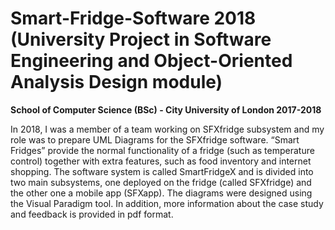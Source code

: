 # Smart-Fridge-Software 2018 (University Project in Software Engineering and Object-Oriented Analysis Design module)
**School of Computer Science (BSc) - City University of London 2017-2018**

In 2018, Ι was a member of a team working on SFXfridge subsystem and my role was to prepare UML Diagrams for the SFXfridge software.
“Smart Fridges” provide the normal functionality of a fridge (such as temperature control) together with extra features, such as food inventory and internet shopping.
The software system is called SmartFridgeX and is divided into two main subsystems, one deployed on the fridge (called SFXfridge) and the other one a mobile app (SFXapp). The diagrams were designed using the Visual Paradigm tool. In addition, more information about the case study and feedback is provided in pdf format.
